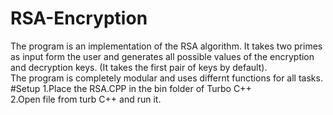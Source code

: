 # RSA-Encryption
The program is an implementation of the RSA algorithm. It takes two primes as input form the user and generates all possible values of the encryption and decryption keys. (It takes the first pair of keys by default).
<br />The program is completely modular and uses differnt functions for all tasks.
#Setup
1.Place the RSA.CPP in the bin folder of Turbo C++
<br/>2.Open file from turb C++ and run it.
